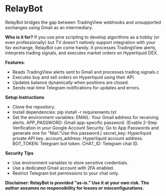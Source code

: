 # RelayBot

RelayBot bridges the gap between TradingView webhooks and unsupported exchanges using Gmail as an intermediary. 

**Who is it for?** 
If you use pine scripting to develop algorithms as a hobby (or even professionally) but TV doesn't natively support integration with your fav exchange, RelayBot can come handy. It processes TradingView alerts, interprets trading signals, and executes market orders on Hyperliquid DEX.

**Features**:
- Reads TradingView alerts sent to Gmail and processes trading signals.c
- Executes buy and sell orders on Hyperliquid using their API.
- Updates balance dynamically when positions are closed.
- Sends real-time Telegram notifications for updates and errors.

**Setup Instructions**
- Clone the repository.
- Install dependencies: pip install -r requirements.txt
- Set the environment variables:
  EMAIL: Your Gmail address for receiving alerts.
  APP_PASSWORD: Gmail app-specific password. (Enable 2-Step Verification in your Google Account Security. Go to App Passwords and generate one for "Mail."Use this password.)
  secret_key: Hyperliquid private API key.
  account_address: Hyperliquid account address.
  BOT_TOKEN: Telegram bot token.
  CHAT_ID: Telegram chat ID.

**Security Tips** 
- Use environment variables to store sensitive credentials. 
- Use a dedicated Gmail account with 2FA enabled.
- Restrict Telegram bot permissions to your chat only.

**Disclaimer: RelayBot is provided "as-is." Use it at your own risk. The author assumes no responsibility for losses or misconfigurations.**
